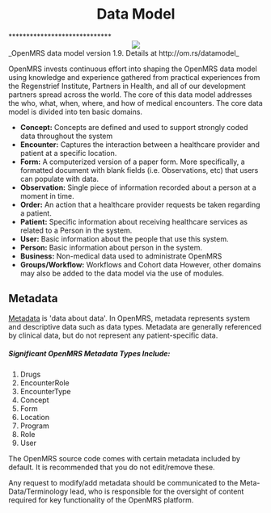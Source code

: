 <center><h1>Data Model</h1></center>
*****************************
<center><img src="/res/DataModel_1.9.0.png"></center>
_OpenMRS data model version 1.9. Details at http://om.rs/datamodel_

OpenMRS invests continuous effort into shaping the OpenMRS data model using knowledge and experience gathered from practical experiences from the Regenstrief Institute, Partners in Health, and all of our development partners spread across the world. The core of this data model addresses the who, what, when, where, and how of medical encounters. The core data model is divided into ten basic domains.

* **Concept:** Concepts are defined and used to support strongly coded data throughout the system
* **Encounter:** Captures the interaction between a healthcare provider and patient at a specific location.
* **Form:** A computerized version of a paper form. More specifically, a formatted document with blank fields (i.e. Observations, etc) that users can populate with data.
* **Observation:** Single piece of information recorded about a person at a moment in time.
* **Order:** An action that a healthcare provider requests be taken regarding a patient.
* **Patient:** Specific information about receiving healthcare services as related to a Person in the system.
* **User:** Basic information about the people that use this system.
* **Person:** Basic information about person in the system.
* **Business:** Non-medical data used to administrate OpenMRS
* **Groups/Workflow:** Workflows and Cohort data
However, other domains may also be added to the data model via the use of modules.

## Metadata

[Metadata](https://en.wikipedia.org/wiki/Metadata) is 'data about data'. In OpenMRS, metadata represents system and descriptive data such as data types. Metadata are generally referenced by clinical data, but do not represent any patient-specific data.

##### Significant OpenMRS Metadata Types Include:

1. Drugs
2. EncounterRole
3. EncounterType
4. Concept
5. Form
6. Location
7. Program
8. Role
9. User

The OpenMRS source code comes with certain metadata included by default. It is recommended that you do not edit/remove these.

Any request to modify/add metadata should be communicated to the Meta-Data/Terminology lead, who is responsible for the oversight of content required for key functionality of the OpenMRS platform.
